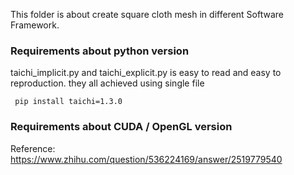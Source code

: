 This folder is about create square cloth mesh in different Software Framework.



### Requirements about python version

taichi_implicit.py and taichi_explicit.py is easy to read and easy to reproduction. they all achieved using single file

```shell
 pip install taichi=1.3.0
```



### Requirements about CUDA / OpenGL version







Reference: https://www.zhihu.com/question/536224169/answer/2519779540